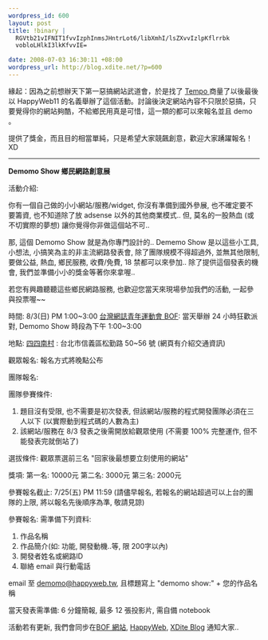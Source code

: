 ```yaml
--- 
wordpress_id: 600
layout: post
title: !binary |
  RGVtb21vIFNIT1fvvIzphInmsJHntrLot6/libXmhI/lsZXvvIzlpKflrrbk
  vobloLHlkI3lkKfvvIE=

date: 2008-07-03 16:30:11 +08:00
wordpress_url: http://blog.xdite.net/?p=600
---
```

緣起：因為之前想辦天下第一惡搞網站武道會，於是找了 <a href="http://pocketshark.com/blog/page/tempo">Tempo </a>商量了以後最後以 HappyWeb11 的名義舉辦了這個活動。討論後決定網站內容不只限於惡搞，只要覺得你的網站夠酷，不給鄉民用真是可惜，這一類的都可以來報名並且 demo 。

提供了獎金，而且目的相當單純，只是希望大家競飆創意，歡迎大家踴躍報名！ XD

-----
<strong>Demomo Show 鄉民網路創意展</strong>

活動介紹:

你有一個自己做的小小網站/服務/widget, 你沒有準備到國外參展, 也不確定要不要籌資, 也不知道除了放 adsense 以外的其他商業模式..
但, 莫名的一股熱血 (或不切實際的夢想) 讓你覺得你非做這個站不可..

那, 這個 Demomo Show 就是為你專門設計的..
Dememo Show 是以這些小工具, 小想法, 小搞笑為主的非主流網路發表會, 除了團隊規模不得超過外, 並無其他限制, 要做公益, 熱血, 鄉民服務, 收費/免費, 18 禁都可以來參加..
除了提供這個發表的機會, 我們並準備小小的獎金等著你來拿喔..

若您有興趣聽聽這些鄉民網路服務, 也歡迎您當天來現場參加我們的活動, 一起參與投票喔~~

時間:
8/3(日) PM 1:00~3:00
<a href="http://bof.tw">台灣網誌青年運動會 BOF</a>: 當天舉辦 24 小時狂歡派對, Demomo Show 時段為下午 1:00~3:00

地點:
<a href="http://www.syda.taipei.gov.tw/cgi-bin/SM_theme?page=4382c1bd">四四南村</a> : 台北市信義區松勤路 50~56 號 (網頁有介紹交通資訊)

觀眾報名:
報名方式將晚點公布

團隊報名:

團隊參賽條件:
1. 題目沒有受限, 也不需要是初次發表, 但該網站/服務的程式開發團隊必須在三人以下 (以實際動到程式碼的人數為主)
2. 該網站/服務在 8/3 發表之後需開放給觀眾使用 (不需要 100% 完整運作, 但不能發表完就倒站了)

選拔條件:
觀眾票選前三名 "回家後最想要立刻使用的網站"

獎項:
第一名: 10000元
第二名: 3000元
第三名: 2000元

參賽報名截止:
7/25(五) PM 11:59 (請儘早報名, 若報名的網站超過可以上台的團隊的上限, 將以報名先後順序為準, 敬請見諒)

參賽報名:
需準備下列資料:
1. 作品名稱
2. 作品簡介(如: 功能, 開發動機..等, 限 200字以內)
3. 開發者姓名或網路ID
4. 聯絡 email 與行動電話

email 至 demomo@happyweb.tw, 且標題寫上 "demomo show:" +     您的作品名稱

當天發表需準備:
6 分鐘簡報, 最多 12 張投影片, 需自備 notebook



活動若有更新, 我們會同步在<a href="http://bof.tw">BOF 網站</a>, <a href="http://happyweb.tw">HappyWeb</a>, <a href="http://blog.xdite.net">XDite Blog</a> 通知大家..

